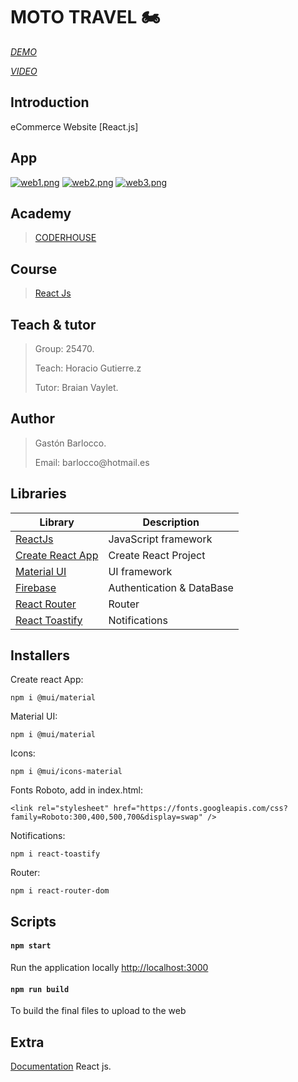 # MOTO TRAVEL :motorcycle:

*<p>[DEMO](https://mototravelgastonbarlocco.netlify.app)*</p>
*<p>[VIDEO](https://youtube.com/watch?v=OtUsP7-1rp8)*</p>

## Introduction
eCommerce Website [React.js]

## App
[![web1.png](https://i.postimg.cc/4dh3hhNZ/web1.png)](https://postimg.cc/Q9hD2CTn)
[![web2.png](https://i.postimg.cc/gkp0nj9F/web2.png)](https://postimg.cc/grMp7YkN)
[![web3.png](https://i.postimg.cc/QNJ3Yqzw/web3.png)](https://postimg.cc/4nyqmpsQ)


## Academy
> [CODERHOUSE](https://www.coderhouse.com.uy)


## Course
> [React Js](https://www.coderhouse.com.uy/online/reactjs)


## Teach & tutor
> <p>Group: 25470.</p>
> <p>Teach: Horacio Gutierre.z</p>
> <p>Tutor: Braian Vaylet.</p> 


## Author
> <p>Gastón Barlocco. </p>
> <p>Email: barlocco@hotmail.es </p>


## Libraries

| Library                                                          | Description                 |
| ---------------------------------------------------------------- | ----------------------------|
| [ReactJs](https://es.reactjs.org/)                               | JavaScript framework        |
| [Create React App](https://github.com/facebook/create-react-app) | Create React Project        |
| [Material  UI](https://mui.com)                                  | UI framework                |
| [Firebase](https://firebase.google.com/?hl=es)                   | Authentication & DataBase   |
| [React Router](https://reactrouter.com/)                         | Router                      |
| [React Toastify](https://www.npmjs.com/package/react-toastify)   | Notifications               |


## Installers

Create react App:
``` 
npm i @mui/material  
```

Material UI:
``` 
npm i @mui/material  
```

Icons:
``` 
npm i @mui/icons-material
```

Fonts Roboto, add in index.html:
``` 
<link rel="stylesheet" href="https://fonts.googleapis.com/css?family=Roboto:300,400,500,700&display=swap" /> 
```

Notifications:
``` 
npm i react-toastify 
```

Router:
``` 
npm i react-router-dom 
```

## Scripts

#### `npm start`
Run the application locally
[http://localhost:3000](http://localhost:3000)

#### `npm run build`
To build the final files to upload to the web


## Extra
[Documentation](https://reactjs.org/) React js.